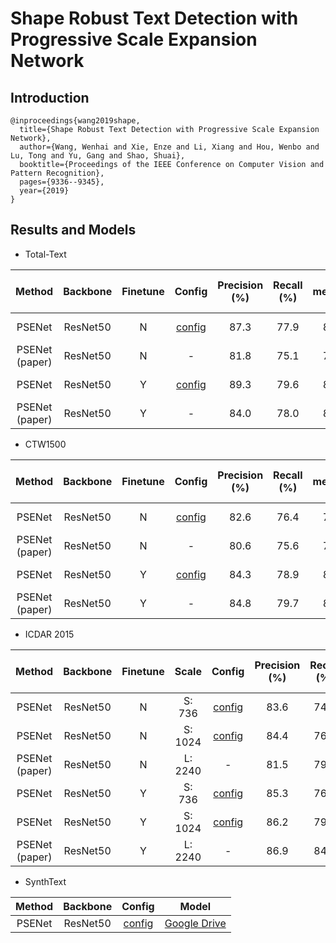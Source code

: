 # Shape Robust Text Detection with Progressive Scale Expansion Network
## Introduction
```
@inproceedings{wang2019shape,
  title={Shape Robust Text Detection with Progressive Scale Expansion Network},
  author={Wang, Wenhai and Xie, Enze and Li, Xiang and Hou, Wenbo and Lu, Tong and Yu, Gang and Shao, Shuai},
  booktitle={Proceedings of the IEEE Conference on Computer Vision and Pattern Recognition},
  pages={9336--9345},
  year={2019}
}
```


## Results and Models

- Total-Text

| Method | Backbone | Finetune | Config | Precision (%) | Recall (%) | F-measure (%) | Model |
| :-: | :-: | :-: | :-: | :-: | :-: | :-: | :-: |
| PSENet | ResNet50 | N | [config](psenet_r50_tt.py) | 87.3 | 77.9 | 82.3 | [Google Drive](https://drive.google.com/file/d/1Czu4Lc8vLSQ5FKm7d9G16e5PlyxPlxhq/view?usp=sharing) |
| PSENet (paper) | ResNet50 | N | - | 81.8 | 75.1 | 78.3 | - |
| PSENet | ResNet50 | Y | [config](psenet_r50_tt_finetune.py) | 89.3 | 79.6 | 84.2 | [Google Drive](https://drive.google.com/file/d/1h7P-BvD8f2FSn5t_jBEArSUxp5hFeYIb/view?usp=sharing) |
| PSENet (paper) | ResNet50 | Y | - | 84.0 | 78.0 | 80.9 | - |

- CTW1500

| Method | Backbone | Finetune | Config | Precision (%) | Recall (%) | F-measure (%) | Model |
| :-: | :-: | :-: | :-: | :-: | :-: | :-: | :-: |
| PSENet | ResNet50 | N | [config](psenet_r50_ctw.py) | 82.6 | 76.4 | 79.4 | [Google Drive](https://drive.google.com/file/d/1J-YSnUHdTe2BBwU9e3Rx1z1je3jBtRfn/view?usp=sharing) |
| PSENet (paper) | ResNet50 | N | - | 80.6 | 75.6 | 78.0 | - |
| PSENet | ResNet50 | Y | [config](psenet_r50_ctw_finetune.py) | 84.3 | 78.9 | 81.5 | [Google Drive](https://drive.google.com/file/d/11Db47I75ZlF9203aIA6PBmbtPado90vU/view?usp=sharing) |
| PSENet (paper) | ResNet50 | Y | - | 84.8 | 79.7 | 82.2 | - |

- ICDAR 2015

| Method | Backbone | Finetune | Scale | Config | Precision (%) | Recall (%) | F-measure (%) | Model |
| :-: | :-: | :-: | :-: | :-: | :-: | :-: | :-: | :-: |
| PSENet | ResNet50 | N | S: 736 | [config](psenet_r50_ic15_736.py) | 83.6 | 74.0 | 78.5 | [Google Drive](https://drive.google.com/file/d/1ZTdlCOmKmp-ZMCC5FdS89c5PsJMPoxkw/view?usp=sharing) |
| PSENet | ResNet50 | N | S: 1024 | [config](psenet_r50_ic15_1024.py) | 84.4 | 76.3 | 80.2 | [Google Drive](https://drive.google.com/file/d/11FCzOWlzE6toq2s6uuMR6XZeLmi5BE2-/view?usp=sharing) |
| PSENet (paper) | ResNet50 | N | L: 2240 | - | 81.5 | 79.7 | 80.6 | - |
| PSENet | ResNet50 | Y | S: 736 | [config](psenet_r50_ic15_736_finetune.py) | 85.3 | 76.8 | 80.9 | [Google Drive](https://drive.google.com/file/d/12YVKEMkIl_qcaGBVZRV8wTU81p6K9pix/view?usp=sharing) |
| PSENet | ResNet50 | Y | S: 1024 | [config](psenet_r50_ic15_1024_finetune.py) | 86.2 | 79.4 | 82.7 | [Google Drive](https://drive.google.com/file/d/1TENl7ng_m12SRm8TVQYfTTYqU-M33HiC/view?usp=sharing) |
| PSENet (paper) | ResNet50 | Y | L: 2240 | - | 86.9 | 84.5 | 85.7 | - |

- SynthText

| Method | Backbone |            Config             |                            Model                             |
| :----: | :------: | :---------------------------: | :----------------------------------------------------------: |
| PSENet | ResNet50 | [config](psenet_r50_synth.py) | [Google Drive](https://drive.google.com/file/d/1blFDPLzV2NT4guYl-Jsm3zufcA96tRP1/view?usp=sharing) |

